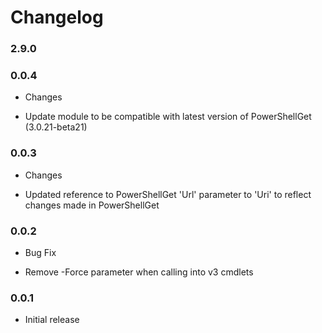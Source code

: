# Changelog
### 2.9.0

### 0.0.4
* Changes
- Update module to be compatible with latest version of PowerShellGet (3.0.21-beta21)

### 0.0.3
* Changes
- Updated reference to PowerShellGet 'Url' parameter to 'Uri' to reflect changes made in PowerShellGet

### 0.0.2
* Bug Fix
- Remove -Force parameter when calling into v3 cmdlets

### 0.0.1
* Initial release
